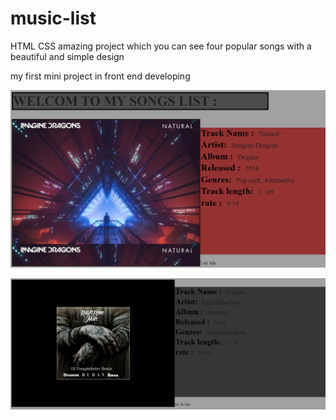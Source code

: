 # music-list
HTML CSS amazing project which you can see four popular songs with a beautiful and simple design 

my first mini project in front end developing

![](https://github.com/Abtinz/music-list/blob/main/natural.png)

![](https://github.com/Abtinz/music-list/blob/main/12.10.2021_20.19.42_REC.png)
